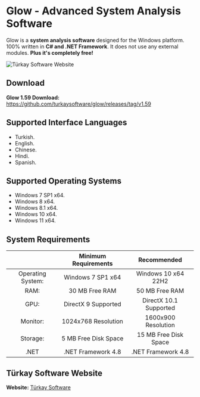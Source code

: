 # Glow - Advanced System Analysis Software
Glow is a **system analysis software** designed for the Windows platform.
100% written in **C# and .NET Framework**. It does not use any external modules. **Plus it's completely free!**

![Türkay Software Website](https://www.turkaysoftware.com/assets/images/glow_ui/glow_1.png)

## Download
**Glow 1.59 Download:** https://github.com/turkaysoftware/glow/releases/tag/v1.59

## Supported Interface Languages
- Turkish.
- English.
- Chinese.
- Hindi.
- Spanish.

## Supported Operating Systems
- Windows 7 SP1 x64.
- Windows 8 x64.
- Windows 8.1 x64.
- Windows 10 x64.
- Windows 11 x64.

## System Requirements
| | Minimum Requirements | Recommended |
| :---: | :---: | :---: |
| Operating System: | Windows 7 SP1 x64 | Windows 10 x64 22H2 |
| RAM: | 30 MB Free RAM | 50 MB Free RAM |
| GPU: | DirectX 9 Supported | DirectX 10.1 Supported |
| Monitor: | 1024x768 Resolution | 1600x900 Resolution |
| Storage: | 5 MB Free Disk Space | 15 MB Free Disk Space |
| .NET | .NET Framework 4.8 | .NET Framework 4.8 |

## Türkay Software Website
**Website:**  [Türkay Software](https://www.turkaysoftware.com/)
